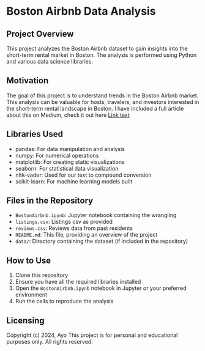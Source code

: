 # Boston Airbnb Data Analysis

## Project Overview
This project analyzes the Boston Airbnb dataset to gain insights into the short-term rental market in Boston. The analysis is performed using Python and various data science libraries. 

## Motivation
The goal of this project is to understand trends in the Boston Airbnb market. This analysis can be valuable for hosts, travelers, and investors interested in the short-term rental landscape in Boston. I have included a full article about this on Medium, check it out here [Link text](https://medium.com/@mosakuayo/discover-bostons-airbnb-gold-rush-977077bb900b)

## Libraries Used
- pandas: For data manipulation and analysis
- numpy: For numerical operations
- matplotlib: For creating static visualizations
- seaborn: For statistical data visualization
- nltk-vader: Used for our text to compound conversion
- scikit-learn: For machine learning models built

## Files in the Repository
- `BostonAirbnb.ipynb`: Jupyter notebook containing the wrangling
- `listings.csv`: Listings csv as provided
- `reviews.csv`: Reviews data from past residents
- `README.md`: This file, providing an overview of the project
- `data/`: Directory containing the dataset (if included in the repository)


## How to Use
1. Clone this repository
2. Ensure you have all the required libraries installed
3. Open the `BostonAirbnb.ipynb` notebook in Jupyter or your preferred environment
4. Run the cells to reproduce the analysis


## Licensing 
Copyright (c) 2024, Ayo
This project is for personal and educational purposes only. All rights reserved.


